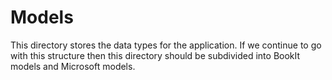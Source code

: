 # Models

This directory stores the data types for the application.  If we continue to go with this structure then this directory
should be subdivided into BookIt models and Microsoft models.
